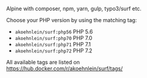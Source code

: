 Alpine with composer, npm, yarn, gulp, typo3/surf etc.


Choose your PHP version by using the matching tag:

* `akoehnlein/surf:php56` PHP 5.6
* `akoehnlein/surf:php70` PHP 7.0
* `akoehnlein/surf:php71` PHP 7.1
* `akoehnlein/surf:php72` PHP 7.2

All available tags are listed on <https://hub.docker.com/r/akoehnlein/surf/tags/>